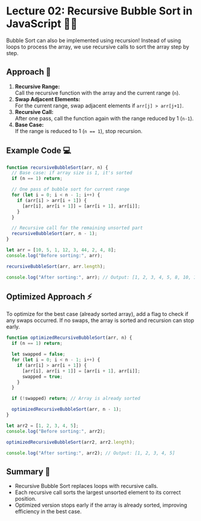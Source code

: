 # Lecture 02: Recursive Bubble Sort in JavaScript 🔄🫧

Bubble Sort can also be implemented using recursion! Instead of using loops to process the array, we use recursive calls to sort the array step by step.

## Approach 🚀

1. **Recursive Range:**  
   Call the recursive function with the array and the current range (`n`).
2. **Swap Adjacent Elements:**  
   For the current range, swap adjacent elements if `arr[j] > arr[j+1]`.
3. **Recursive Call:**  
   After one pass, call the function again with the range reduced by 1 (`n-1`).
4. **Base Case:**  
   If the range is reduced to 1 (`n == 1`), stop recursion.

## Example Code 💻

```javascript
function recursiveBubbleSort(arr, n) {
  // Base case: if array size is 1, it's sorted
  if (n == 1) return;

  // One pass of bubble sort for current range
  for (let i = 0; i < n - 1; i++) {
    if (arr[i] > arr[i + 1]) {
      [arr[i], arr[i + 1]] = [arr[i + 1], arr[i]];
    }
  }

  // Recursive call for the remaining unsorted part
  recursiveBubbleSort(arr, n - 1);
}

let arr = [10, 5, 1, 12, 3, 44, 2, 4, 8];
console.log("Before sorting:", arr);

recursiveBubbleSort(arr, arr.length);

console.log("After sorting:", arr); // Output: [1, 2, 3, 4, 5, 8, 10, 12, 44]
```

## Optimized Approach ⚡

To optimize for the best case (already sorted array), add a flag to check if any swaps occurred. If no swaps, the array is sorted and recursion can stop early.

```javascript
function optimizedRecursiveBubbleSort(arr, n) {
  if (n == 1) return;

  let swapped = false;
  for (let i = 0; i < n - 1; i++) {
    if (arr[i] > arr[i + 1]) {
      [arr[i], arr[i + 1]] = [arr[i + 1], arr[i]];
      swapped = true;
    }
  }

  if (!swapped) return; // Array is already sorted

  optimizedRecursiveBubbleSort(arr, n - 1);
}

let arr2 = [1, 2, 3, 4, 5];
console.log("Before sorting:", arr2);

optimizedRecursiveBubbleSort(arr2, arr2.length);

console.log("After sorting:", arr2); // Output: [1, 2, 3, 4, 5]
```

## Summary 🎉

- Recursive Bubble Sort replaces loops with recursive calls.
- Each recursive call sorts the largest unsorted element to its correct position.
- Optimized version stops early if the array is already sorted, improving efficiency in the best case.
